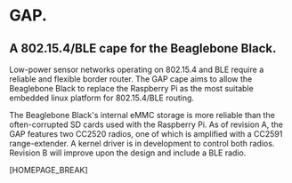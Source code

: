 GAP.
========
A 802.15.4/BLE cape for the Beaglebone Black.
--------------------------------


Low-power sensor networks operating on 802.15.4 and BLE require a reliable and flexible border router. The GAP cape aims to allow the Beaglebone Black to replace the Raspberry Pi as the most suitable embedded linux platform for 802.15.4/BLE routing.

The Beaglebone Black's internal eMMC storage is more reliable than the often-corrupted SD cards used with the Raspberry Pi.
As of revision A, the GAP features two CC2520 radios, one of which is amplified with a CC2591 range-extender. A kernel driver is in development to control both radios.
Revision B will improve upon the design and include a BLE radio.

[HOMEPAGE_BREAK]
